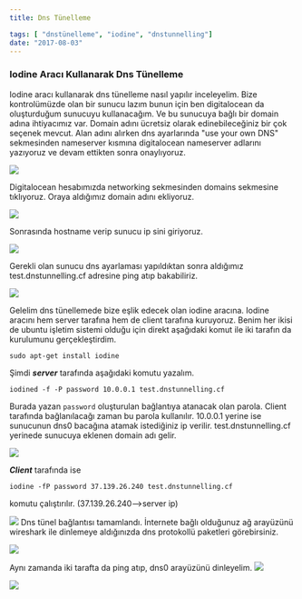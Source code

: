 ```yaml
---
title: Dns Tünelleme

tags: [ "dnstünelleme", "iodine", "dnstunnelling"]
date: "2017-08-03"
---
```



### Iodine Aracı Kullanarak Dns Tünelleme

Iodine aracı kullanarak dns tünelleme nasıl yapılır inceleyelim.
Bize kontrolümüzde olan bir sunucu lazım bunun için ben digitalocean da oluşturduğum sunucuyu kullanacağım. Ve bu sunucuya bağlı bir domain adına ihtiyacımız var. Domain adını ücretsiz olarak edinebileceğiniz bir çok seçenek mevcut. Alan adını alırken dns ayarlarında "use your own DNS" sekmesinden nameserver kısmına digitalocean nameserver adlarını yazıyoruz ve devam ettikten sonra onaylıyoruz.</p>

<img src="https://zehrabetulboynuegri.github.io/blog/img/domain.png" >


Digitalocean hesabımızda networking sekmesinden domains sekmesine tıklıyoruz. Oraya aldığımız domain adını ekliyoruz.

<img src="https://zehrabetulboynuegri.github.io/blog/img/adddomain.png" >

Sonrasında hostname verip sunucu ip sini giriyoruz.


<img src="https://zehrabetulboynuegri.github.io/blog/img/dns.png" >


Gerekli olan sunucu dns ayarlaması yapıldıktan sonra aldığımız test.dnstunnelling.cf adresine ping atıp bakabiliriz.


<img src="https://zehrabetulboynuegri.github.io/blog/img/7.png" >


Gelelim dns tünellemede bize eşlik edecek olan iodine aracına. Iodine aracını hem server tarafına hem de client tarafına kuruyoruz. Benim her ikisi de ubuntu işletim sistemi olduğu için direkt aşağıdaki komut ile iki tarafın da kurulumunu gerçekleştirdim.


```
sudo apt-get install iodine
```

Şimdi ***server*** tarafında aşağıdaki komutu yazalım.


```
iodined -f -P password 10.0.0.1 test.dnstunnelling.cf
```

Burada yazan <code>password</code> oluşturulan bağlantıya atanacak olan parola. Client tarafında bağlanılacağı zaman bu parola kullanılır.
10.0.0.1 yerine ise sunucunun dns0 bacağına atamak istediğiniz ip verilir.
test.dnstunnelling.cf yerinede sunucuya eklenen domain adı gelir.


![](https://zehrabetulboynuegri.github.io/blog/img/1.png) 


***Client*** tarafında ise 


```
iodine -fP password 37.139.26.240 test.dnstunnelling.cf
```

komutu çalıştırılır. (37.139.26.240-->server ip)


![](https://zehrabetulboynuegri.github.io/blog/img/2.png) 
Dns tünel bağlantısı tamamlandı. İnternete bağlı olduğunuz ağ arayüzünü wireshark ile dinlemeye aldığınızda dns protokollü paketleri görebirsiniz.


![](https://zehrabetulboynuegri.github.io/blog/img/3.png) 

Aynı zamanda iki tarafta da ping atıp, dns0 arayüzünü dinleyelim.
![](https://zehrabetulboynuegri.github.io/blog//img/9.png) 



 ![](https://zehrabetulboynuegri.github.io/blog/img/8.png) 
 
 











